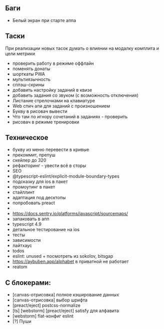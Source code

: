 ## Баги

- Белый экран при старте аппа

## Таски

При реализации новых тасок думать о влиянии на модалку комплита и цели метрики

- проверить работу в режиме оффлайн
- поменять донаты
- шорткаты PWA
- мультиязычность
- сплэш-скрины
- добавить настройку заданий в квизе
- добавить задания со звуком (с возможность отключения)
- Листание стрелочками на клавиатуре
- Web спич апи для заданий с произношением
- Букву в рисовач вывести
- Что там по игнору сочетаний в заданиях - проверить
- рисовач в режиме тренировки

## Техническое

- букву из меню перевести в кривые
- прекоммит, препуш
- скейлер до 320
- рефакторинг - увести всё в сторы
- SEO
- @typescript-eslint/explicit-module-boundary-types
- подсказку для ios в пакет
- промоутинг в пакет
- стайллинт
- адаптация под десктопы
- попробовать preact
- <link rel="icon" type="image/svg+xml" href="%PUBLIC_URL%/pwa/favicon.svg">
- https://docs.sentry.io/platforms/javascript/sourcemaps/
- запаковать в апп
- typescript 4.9
- детальное тестирование на ios
- тесты
- зависимости
- лайтхаус
- todos
- eslint: unused + посмотреть из sokolov, bitsgap
- https://aybuben.app/alphabet в приватной не работает
- reatom

## С блокерами:

- [canvas-отрисовка] полное кэширование данных
- [canvas-отрисовка] выбор шрифта
- [preact/eject] postcss-normalize
- [ts] [webstorm] [preact/eject] satisfy  для алфавита
- [webstorm] flat-конфиг eslint
- [?] Пуши
